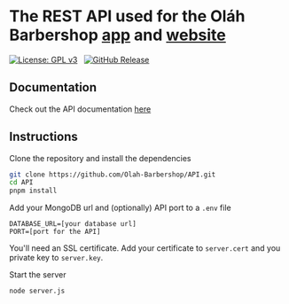 # The REST API used for the Oláh Barbershop [app](https://github.com/Olah-Barbershop/app) and [website](https://github.com/Olah-Barbershop/website)

[![License: GPL v3](https://img.shields.io/badge/License-GPLv3-blue.svg)](https://www.gnu.org/licenses/gpl-3.0) &nbsp;
[![GitHub Release](https://img.shields.io/github/v/release/Olah-Barbershop/API)](https://github.com/Olah-Barbershop/API/releases/latest)

## Documentation
Check out the API documentation [here](DOCUMENTATION.md)

## Instructions
Clone the repository and install the dependencies
```sh
git clone https://github.com/Olah-Barbershop/API.git
cd API
pnpm install
```
Add your MongoDB url and (optionally) API port to a `.env` file
```env
DATABASE_URL=[your database url]
PORT=[port for the API]
```
You'll need an SSL certificate. Add your certificate to `server.cert` and you private key to `server.key`.

Start the server
```sh
node server.js
```
